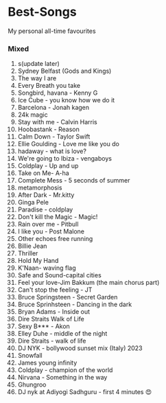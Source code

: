# Best-Songs
My personal all-time favourites


### Mixed
1. s(update later)
2. Sydney Belfast (Gods and Kings)
3. The way I are
4. Every Breath you take
5. Songbird, havana - Kenny G
6. Ice Cube - you know how we do it
7. Barcelona - Jonah kagen
8. 24k magic
9. Stay with me - Calvin Harris
10. Hoobastank - Reason
12. Calm Down - Taylor Swift
13. Ellie Goulding - Love me like you do
14. hadaway - what is love?
15. We're going to Ibiza - vengaboys
16. Coldplay - Up and up
17. Take on Me- A-ha
18. Complete Mess - 5 seconds of summer
19. metamorphosis
20. After Dark - Mr.kitty
21. Ginga Pele
22. Paradise - coldplay
23. Don't kill the Magic - Magic!
24. Rain over me -  Pitbull
25. I like you - Post Malone
26. Other echoes free running
27. Billie Jean
28. Thriller
29. Hold My Hand
30. K'Naan- waving flag
31. Safe and Sound-capital cities
32. Feel your love-Jim Bakkum (the main chorus part)
33. Can't stop the feeling - JT
34. Bruce Springsteen - Secret Garden
35. Bruce Sprinhsteen - Dancing in the dark
36. Bryan Adams - Inside out
37. Dire Straits Walk of Life
38. Sexy B*** - Akon
39. Elley Duhe - middle of the night
40. Dire Straits - walk of life
41. DJ NYK - bollywood sunset mix (Italy) 2023
42. Snowfall
43. James young infinity
44. Coldplay - champion of the world
45. Nirvana - Something in the way
46. Ghungroo
47. DJ nyk at  Adiyogi Sadhguru - first 4 minutes 😍



